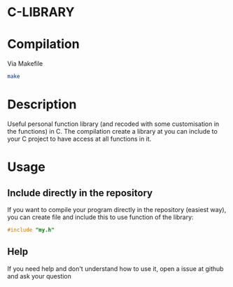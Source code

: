 # C-LIBRARY

# Compilation

Via Makefile

```bash
make
```

# Description

Useful personal function library (and recoded with some customisation in the functions) in C.
The compilation create a library at you can include to your C project to have access at all functions in it.

# Usage
## Include directly in the repository

If you want to compile your program directly in the repository (easiest way), you can create file and include this to use function of the library:
```c
#include "my.h"
```
## Help

If you need help and don't understand how to use it, open a issue at github and ask your question

